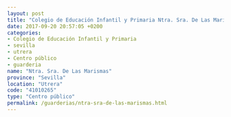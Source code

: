 ```yaml
---
layout: post
title: "Colegio de Educación Infantil y Primaria Ntra. Sra. De Las Marismas"
date: 2017-09-20 20:57:05 +0200
categories:
- Colegio de Educación Infantil y Primaria
- sevilla
- utrera
- Centro público
- guarderia
name: "Ntra. Sra. De Las Marismas"
province: "Sevilla"
location: "Utrera"
code: "41010265"
type: "Centro público"
permalink: /guarderias/ntra-sra-de-las-marismas.html
---
```

